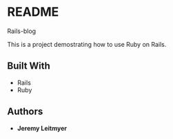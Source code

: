 # README

Rails-blog 

This is a project demostrating how to use Ruby on Rails. 

## Built With

* Rails
* Ruby

## Authors

* **Jeremy Leitmyer**
